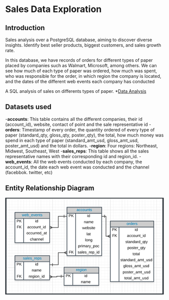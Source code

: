 # Sales Data Exploration

## Introduction
Sales analysis over a PostgreSQL database, aiming to discover diverse insights. Identify best seller products, biggest customers, and sales growth rate.

In this database, we have records of orders for different types of paper placed by companies such as Walmart, Microsoft, among others. We can see how much of each type of paper was ordered, how much was spent, who was responsible for the order, in which region the company is located, and the dates of the different web events each company has conducted 

A SQL analysis of sales on differents types of paper.
*[Data Analysis](https://github.com/jenny-4/sales-data-exploration/blob/main/sales-analysis.md)

## Datasets used
-<strong>accounts</strong>: This table contains all the different companies, their id (account_id), website, contact of point and the sale representative id
-<strong>orders</strong>: Timestamp of every order, the quantity ordered of every type of paper (standard_qty, gloss_qty, poster_qty), the total, how much money was spend in each type of paper (standard_amt_usd, gloss_amt_usd, poster_amt_usd) and the total in dollars.
-<strong>region</strong>: Four regions: Northeast, Midwest, Southeast, West
-<strong>sales_reps</strong>: This table shows all the sales representative names with their corresponding id and region_id.
-<strong>web_events</strong>: All the web events conducted by each company, the account_id, the date each web event was conducted and the channel (facebbok. twitter, etc)

## Entity Relationship Diagram
![alt text](https://github.com/jenny-4/sales-data-exploration/blob/main/ERD.png)

